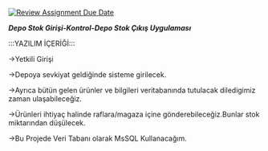 [![Review Assignment Due Date](https://classroom.github.com/assets/deadline-readme-button-24ddc0f5d75046c5622901739e7c5dd533143b0c8e959d652212380cedb1ea36.svg)](https://classroom.github.com/a/uelKf0-p)



***Depo Stok Girişi-Kontrol-Depo Stok Çıkış Uygulaması***

:::YAZILIM İÇERİĞİ:::

->Yetkili Girişi

->Depoya sevkiyat geldiğinde sisteme girilecek.

->Ayrıca bütün gelen ürünler ve bilgileri veritabanında tutulacak diledigimiz zaman ulaşabileceğiz.

->Ürünleri ihtiyaç halinde raflara/magaza içine gönderebileceğiz.Bunlar stok miktarından düşülecek.

->Bu Projede Veri Tabanı olarak MsSQL Kullanacağım.




